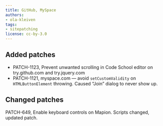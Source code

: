 ```yaml
---
title: GitHub, MySpace
authors:
- ola-kleiven
tags:
- sitepatching
license: cc-by-3.0
---
```


## Added patches

- PATCH-1123, Prevent unwanted scrolling in Code School editor on try.github.com and try.jquery.com
- PATCH-1121, myspace.com — avoid `setCustomValidity` on `HTMLButtonElement` throwing. Caused “Join” dialog to never show up.

## Changed patches

PATCH-649, Enable keyboard controls on Mapion. Scripts changed, updated patch.
